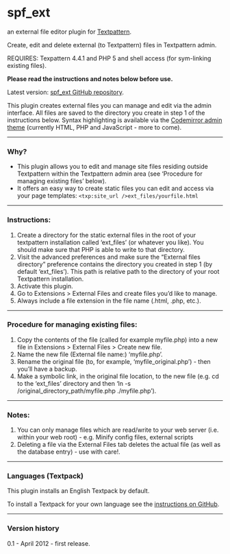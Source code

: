 spf_ext
=======

an external file editor plugin for [Textpattern][].

Create, edit and delete external (to Textpattern) files in Textpattern
admin.

REQUIRES: Texpattern 4.4.1 and PHP 5 and shell access (for sym-linking
existing files).

**Please read the instructions and notes below before use.**

Latest version: [spf\_ext GitHub repository][].

This plugin creates external files you can manage and edit via the admin
interface. All files are saved to the directory you create in step 1 of
the instructions below. Syntax highlighting is available via the
[Codemirror admin theme][] (currently HTML, PHP and JavaScript - more to
come).

  

* * * * *

  

### Why?

-   This plugin allows you to edit and manage site files residing
    outside Textpattern within the Textpattern admin area (see
    ‘Procedure for managing existing files’ below).
-   It offers an easy way to create static files you can edit and access
    via your page templates: `<txp:site_url />ext_files/yourfile.html`

  

* * * * *

  

### Instructions:

1.  Create a directory for the static external files in the root of your
    textpattern installation called ‘ext\_files’ (or whatever you like).
    You should make sure that PHP is able to write to that directory.
2.  Visit the advanced preferences and make sure the “External files
    directory” preference contains the directory you created in step 1
    (by default ‘ext\_files’). This path is relative path to the
    directory of your root Textpattern installation.
3.  Activate this plugin.
4.  Go to Extensions \> External Files and create files you’d like to
    manage.
5.  Always include a file extension in the file name (.html, .php,
    etc.).

  

* * * * *

  

### Procedure for managing existing files:

1.  Copy the contents of the file (called for example myfile.php) into a
    new file in Extensions \> External Files \> Create new file.
2.  Name the new file (External file name:) ‘myfile.php’.
3.  Rename the original file (to, for example, ‘myfile\_original.php’) -
    then you’ll have a backup.
4.  Make a symbolic link, in the original file location, to the new file
    (e.g. cd to the ‘ext\_files’ directory and then ‘ln -s
    /original\_directory\_path/myfile.php ./myfile.php’).

  

* * * * *

  

### Notes:

1.  You can only manage files which are read/write to your web server
    (i.e. within your web root) - e.g. Minify config files, external
    scripts
2.  Deleting a file via the External Files tab deletes the actual file
    (as well as the database entry) - use with care!.


  

* * * * *

  

### Languages (Textpack)

This plugin installs an English Textpack by default.

To install a Textpack for your own language see the [instructions on
GitHub][].

  

* * * * *

  

### Version history

0.1 - April 2012 - first release.

  [Textpattern]: http://www.textpattern.com/
  [spf\_ext GitHub repository]: https://github.com/spiffin/spf_ext
  [Codemirror admin theme]: https://github.com/spiffin/CodeMirrorTextpattern
  [instructions on GitHub]: https://github.com/spiffin/spf_ext/blob/master/spf_ext_textpack.txt
